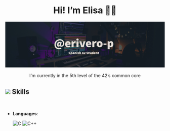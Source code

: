 <div align="center">
  <h1>Hi! I’m Elisa 👋🏻</h1>
  <a href="https://github.com/erivero-p">
    <img src="https://github.com/erivero-p/erivero-p/raw/main/Github_Banner_croped2.png" alt="Banner">
  </a>
  <p>I’m currently in the 5th level of the 42’s common core</p>

</div>

## <img src="https://media2.giphy.com/media/QssGEmpkyEOhBCb7e1/giphy.gif?cid=ecf05e47a0n3gi1bfqntqmob8g9aid1oyj2wr3ds3mg700bl&rid=giphy.gif" width ="25"><b> Skills</b>
<br>

<p align="center">

- **Languages**:
    
    ![C](https://img.shields.io/badge/C%20-%232370ED.svg?style=for-the-badge&logo=c&logoColor=white)
    ![C++](https://img.shields.io/badge/C++%20-%2300599C.svg?style=for-the-badge&logo=c%2B%2B&logoColor=white)

<!--
 ![Python](https://img.shields.io/badge/Python%20-%2314354C.svg?style=for-the-badge&logo=python&logoColor=white)
He sacado las skills de: https://github.com/durgeshsamariya/awesome-github-profile-readme-templates/blob/master/templates/0xabdulkhalid.md
más readme chulis: https://github.com/durgeshsamariya/awesome-github-profile-readme-templates/tree/master/templates
**erivero-p/erivero-p** is a ✨ _special_ ✨ repository because its `README.md` (this file) appears on your GitHub profile.

Here are some ideas to get you started:

- 🔭 I’m currently working on ...
- 🌱 I’m currently learning ...
- 👯 I’m looking to collaborate on ...
- 🤔 I’m looking for help with ...
- 💬 Ask me about ...
- 📫 How to reach me: ...
- 😄 Pronouns: ...
- ⚡ Fun fact: ...
-->
